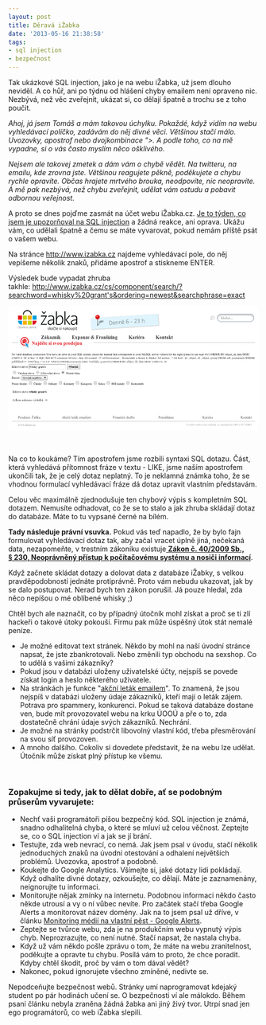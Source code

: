 ```yaml
---
layout: post
title: Děravá iŽabka
date: '2013-05-16 21:38:58'
tags:
- sql injection
- bezpečnost
---
```

Tak ukázkové SQL injection, jako je na webu iŽabka, už jsem dlouho neviděl. A co hůř, ani po týdnu od hlášení chyby emailem není opraveno nic. Nezbývá, než věc zveřejnit, ukázat si, co dělají špatně a trochu se z toho poučit.

<p><em>Ahoj, já jsem Tomáš a mám takovou úchylku. Pokaždé, když vidím na webu vyhledávací políčko, zadávám do něj divné věci. Většinou stačí málo. Uvozovky, apostrof nebo dvojkombinace ">. A podle toho, co na mě vypadne, si o vás často myslím něco ošklivého.</em></p>
<p><em>Nejsem ale takovej zmetek a dám vám o chybě vědět. Na twitteru, na emailu, kde zrovna jste. Většinou reagujete pěkně, poděkujete a chybu rychle opravíte. Občas hrajete mrtvého brouka, neodpovíte, nic neopravíte. A mě pak nezbývá, než chybu zveřejnit, udělat vám ostudu a pobavit odbornou veřejnost.</em></p>
<p>A proto se dnes pojďme zasmát na účet webu iŽabka.cz. <a href="/images/303.png">Je to týden, co jsem je upozorňoval na SQL injection</a> a žádná reakce, ani oprava. Ukážu vám, co udělali špatně a čemu se máte vyvarovat, pokud nemám příště psát o vašem webu.</p>
<p>Na stránce <a href="http://www.izabka.cz/">http://www.izabka.cz</a> najdeme vyhledávací pole, do něj vepíšeme několik znaků, přidáme apostrof a stiskneme ENTER. </p>
<p>Výsledek bude vypadat zhruba takhle: <a href="http://www.izabka.cz/cs/component/search/?searchword=whisky%20grant's&amp;ordering=newest&amp;searchphrase=exact">http://www.izabka.cz/cs/component/search/?searchword=whisky%20grant's&amp;ordering=newest&amp;searchphrase=exact</a></p>
<p><img src="/images/302.png" alt="iŽabka SQL injection" width="522" height="250" /></p>
<p> </p>
<p>Na co to koukáme? Tím apostrofem jsme rozbili syntaxi SQL dotazu. Část, která vyhledává přítomnost fráze v textu - LIKE, jsme naším apostrofem ukončili tak, že je celý dotaz neplatný. To je neklamná známka toho, že se vhodnou formulací vyhledávací fráze dá dotaz upravit vlastním představám.</p>
<p>Celou věc maximálně zjednodušuje ten chybový výpis s kompletním SQL dotazem. Nemusíte odhadovat, co že se to stalo a jak zhruba skládají dotaz do databáze. Máte to tu vypsané černé na bílém. </p>
<p><strong>Tady následuje právní vsuvka.</strong> Pokud vás teď napadlo, že by bylo fajn formulovat vyhledávací dotaz tak, aby začal vracet úplně jiná, nečekaná data, nezapomeňte, v trestním zákoníku existuje<a href="http://business.center.cz/business/pravo/zakony/trestni-zakonik/cast2h5.aspx#par230"> <strong>Zákon č. 40/2009 Sb., § 230, Neoprávněný přístup k počítačovému systému a nosiči informací</strong></a>.</p>
<p>Když začnete skládat dotazy a dolovat data z databáze iŽabky, s velkou pravděpodobností jednáte protiprávně. Proto vám nebudu ukazovat, jak by se dalo postupovat. Nerad bych ten zákon porušil. Já pouze hledal, zda něco nepíšou o mé oblíbené whisky ;)</p>
<p>Chtěl bych ale naznačit, co by případný útočník mohl získat a proč se ti zlí hackeři o takové útoky pokouší. Firmu pak může úspěšný útok stát nemalé peníze.</p>
<ul>
<li>Je možné editovat text stránek. Někdo by mohl na naší úvodní stránce napsat, že jste zbankrotovali. Nebo změnili typ obchodu na sexshop. Co to udělá s vašimi zákazníky?</li>
<li>Pokud jsou v databázi uloženy uživatelské účty, nejspíš se povede získat login a heslo některého uživatele. </li>
<li>Na stránkách je funkce "<a href="http://www.izabka.cz/cs/akcni-letak-emailem">akční leták emailem</a>". To znamená, že jsou nejspíš v databázi uloženy údaje zákazníků, kteří mají o leták zájem. Potrava pro spammery, konkurenci. Pokud se taková databáze dostane ven, bude mít provozovatel webu na krku ÚOOÚ a pře o to, zda dostatečně chrání údaje svých zákazníků. Nechrání.</li>
<li>Je možné na stránky podstrčit libovolný vlastní kód, třeba přesměrování na svou síť provozoven.</li>
<li>A mnoho dalšího. Cokoliv si dovedete představit, že na webu lze udělat. Útočník může získat plný přístup ke všemu.</li>
</ul>
<p> </p>
<h3>Zopakujme si tedy, jak to dělat dobře, ať se podobným průserům vyvarujete:</h3>
<ul>
<li>Nechť vaši programátoři píšou bezpečný kód. SQL injection je známá, snadno odhalitelná chyba, o které se mluví už celou věčnost. Zeptejte se, co o SQL injection ví a jak se jí brání.</li>
<li>Testujte, zda web nevrací, co nemá. Jak jsem psal v úvodu, stačí několik jednoduchých znaků na úvodní otestování a odhalení největších problémů. Uvozovka, apostrof a podobně.</li>
<li>Koukejte do Google Analytics. Všímejte si, jaké dotazy lidi pokládají. Když odhalíte divné dotazy, ozkoušejte, co dělají. Máte je zaznamenány, neignorujte tu informaci.</li>
<li>Monitorujte nějak zmínky na internetu. Podobnou informaci někdo často někde utrousí a vy o ní vůbec nevíte. Pro začátek stačí třeba Google Alerts a monitorovat název domény. Jak na to jsem psal už dříve, v článku <a href="/posts/monitoring-medii-na-vlastni-pest-google-alerts">Monitoring médií na vlastní pěst - Google Alerts</a>.</li>
<li>Zeptejte se tvůrce webu, zda je na produkčním webu vypnutý výpis chyb. Neprozrazujte, co není nutné. Stačí napsat, že nastala chyba.</li>
<li>Když už vám někdo pošle zprávu o tom, že máte na webu zranitelnost, poděkujte a opravte tu chybu. Posílá vám to proto, že chce poradit. Kdyby chtěl škodit, proč by vám o tom dával vědět?</li>
<li>Nakonec, pokud ignorujete všechno zmíněné, nedivte se.</li>
</ul>
<p>Nepodceňujte bezpečnost webů. Stránky umí naprogramovat kdejaký student po pár hodinách učení se. O bezpečnosti ví ale málokdo. Během psaní článku nebyla zraněna žádná žabka ani jiný živý tvor. Utrpí snad jen ego programátorů, co web iŽabka slepili.</p>
